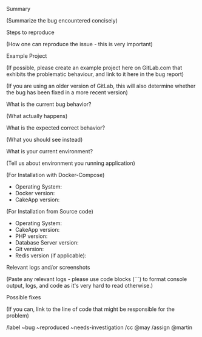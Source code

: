 Summary

(Summarize the bug encountered concisely)


Steps to reproduce

(How one can reproduce the issue - this is very important)


Example Project

(If possible, please create an example project here on GitLab.com that exhibits the problematic behaviour, and link to it here in the bug report)

(If you are using an older version of GitLab, this will also determine whether the bug has been fixed in a more recent version)


What is the current bug behavior?

(What actually happens)


What is the expected correct behavior?

(What you should see instead)

What is your current environment?

(Tell us about environment you running application)

(For Installation with Docker-Compose)

* Operating System:
* Docker version:
* CakeApp version:

(For Installation from Source code)

* Operating System:
* CakeApp version:
* PHP version:
* Database Server version:
* Git version:
* Redis version (if applicable):

Relevant logs and/or screenshots

(Paste any relevant logs - please use code blocks (```) to format console output,
logs, and code as it's very hard to read otherwise.)


Possible fixes

(If you can, link to the line of code that might be responsible for the problem)

/label ~bug ~reproduced ~needs-investigation
/cc @may
/assign @martin
